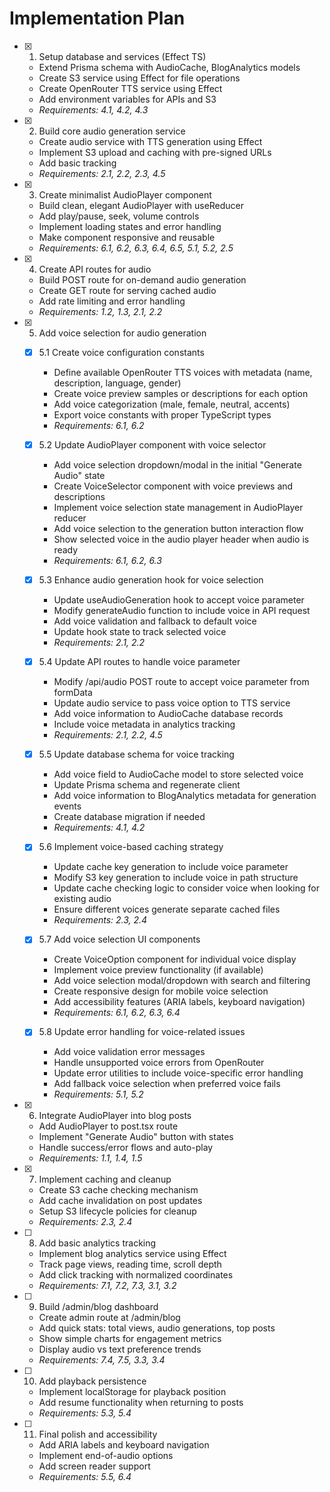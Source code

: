 # Implementation Plan

- [x] 1. Setup database and services (Effect TS)

  - Extend Prisma schema with AudioCache, BlogAnalytics models
  - Create S3 service using Effect for file operations
  - Create OpenRouter TTS service using Effect
  - Add environment variables for APIs and S3
  - _Requirements: 4.1, 4.2, 4.3_

- [x] 2. Build core audio generation service

  - Create audio service with TTS generation using Effect
  - Implement S3 upload and caching with pre-signed URLs
  - Add basic tracking
  - _Requirements: 2.1, 2.2, 2.3, 4.5_

- [x] 3. Create minimalist AudioPlayer component

  - Build clean, elegant AudioPlayer with useReducer
  - Add play/pause, seek, volume controls
  - Implement loading states and error handling
  - Make component responsive and reusable
  - _Requirements: 6.1, 6.2, 6.3, 6.4, 6.5, 5.1, 5.2, 2.5_

- [x] 4. Create API routes for audio

  - Build POST route for on-demand audio generation
  - Create GET route for serving cached audio
  - Add rate limiting and error handling
  - _Requirements: 1.2, 1.3, 2.1, 2.2_

- [x] 5. Add voice selection for audio generation

  - [x] 5.1 Create voice configuration constants

    - Define available OpenRouter TTS voices with metadata (name, description, language, gender)
    - Create voice preview samples or descriptions for each option
    - Add voice categorization (male, female, neutral, accents)
    - Export voice constants with proper TypeScript types
    - _Requirements: 6.1, 6.2_

  - [x] 5.2 Update AudioPlayer component with voice selector

    - Add voice selection dropdown/modal in the initial "Generate Audio" state
    - Create VoiceSelector component with voice previews and descriptions
    - Implement voice selection state management in AudioPlayer reducer
    - Add voice selection to the generation button interaction flow
    - Show selected voice in the audio player header when audio is ready
    - _Requirements: 6.1, 6.2, 6.3_

  - [x] 5.3 Enhance audio generation hook for voice selection

    - Update useAudioGeneration hook to accept voice parameter
    - Modify generateAudio function to include voice in API request
    - Add voice validation and fallback to default voice
    - Update hook state to track selected voice
    - _Requirements: 2.1, 2.2_

  - [x] 5.4 Update API routes to handle voice parameter

    - Modify /api/audio POST route to accept voice parameter from formData
    - Update audio service to pass voice option to TTS service
    - Add voice information to AudioCache database records
    - Include voice metadata in analytics tracking
    - _Requirements: 2.1, 2.2, 4.5_

  - [x] 5.5 Update database schema for voice tracking

    - Add voice field to AudioCache model to store selected voice
    - Update Prisma schema and regenerate client
    - Add voice information to BlogAnalytics metadata for generation events
    - Create database migration if needed
    - _Requirements: 4.1, 4.2_

  - [x] 5.6 Implement voice-based caching strategy

    - Update cache key generation to include voice parameter
    - Modify S3 key generation to include voice in path structure
    - Update cache checking logic to consider voice when looking for existing audio
    - Ensure different voices generate separate cached files
    - _Requirements: 2.3, 2.4_

  - [x] 5.7 Add voice selection UI components

    - Create VoiceOption component for individual voice display
    - Implement voice preview functionality (if available)
    - Add voice selection modal/dropdown with search and filtering
    - Create responsive design for mobile voice selection
    - Add accessibility features (ARIA labels, keyboard navigation)
    - _Requirements: 6.1, 6.2, 6.3, 6.4_

  - [x] 5.8 Update error handling for voice-related issues
    - Add voice validation error messages
    - Handle unsupported voice errors from OpenRouter
    - Update error utilities to include voice-specific error handling
    - Add fallback voice selection when preferred voice fails
    - _Requirements: 5.1, 5.2_

- [x] 6. Integrate AudioPlayer into blog posts

  - Add AudioPlayer to post.tsx route
  - Implement "Generate Audio" button with states
  - Handle success/error flows and auto-play
  - _Requirements: 1.1, 1.4, 1.5_

- [x] 7. Implement caching and cleanup

  - Create S3 cache checking mechanism
  - Add cache invalidation on post updates
  - Setup S3 lifecycle policies for cleanup
  - _Requirements: 2.3, 2.4_

- [ ] 8. Add basic analytics tracking

  - Implement blog analytics service using Effect
  - Track page views, reading time, scroll depth
  - Add click tracking with normalized coordinates
  - _Requirements: 7.1, 7.2, 7.3, 3.1, 3.2_

- [ ] 9. Build /admin/blog dashboard

  - Create admin route at /admin/blog
  - Add quick stats: total views, audio generations, top posts
  - Show simple charts for engagement metrics
  - Display audio vs text preference trends
  - _Requirements: 7.4, 7.5, 3.3, 3.4_

- [ ] 10. Add playback persistence

  - Implement localStorage for playback position
  - Add resume functionality when returning to posts
  - _Requirements: 5.3, 5.4_

- [ ] 11. Final polish and accessibility
  - Add ARIA labels and keyboard navigation
  - Implement end-of-audio options
  - Add screen reader support
  - _Requirements: 5.5, 6.4_
